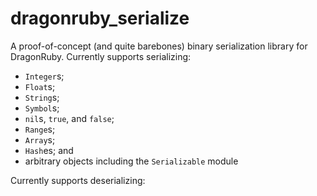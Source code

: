 # dragonruby_serialize

A proof-of-concept (and quite barebones) binary serialization library for DragonRuby.
Currently supports serializing:
- `Integer`s;
- `Float`s;
- `String`s;
- `Symbol`s;
- `nil`s, `true`, and `false`;
- `Range`s;
- `Array`s;
- `Hash`es; and
- arbitrary objects including the `Serializable` module

Currently supports deserializing:
